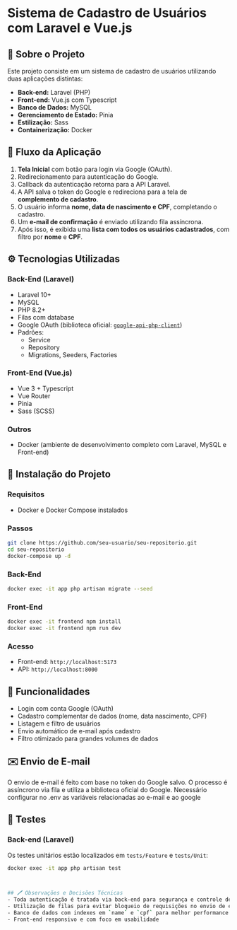 # Sistema de Cadastro de Usuários com Laravel e Vue.js

## 📄 Sobre o Projeto
Este projeto consiste em um sistema de cadastro de usuários utilizando duas aplicações distintas:
- **Back-end:** Laravel (PHP)
- **Front-end:** Vue.js com Typescript
- **Banco de Dados:** MySQL
- **Gerenciamento de Estado:** Pinia
- **Estilização:** Sass
- **Containerização:** Docker

## 🔄 Fluxo da Aplicação
1. **Tela Inicial** com botão para login via Google (OAuth).
2. Redirecionamento para autenticação do Google.
3. Callback da autenticação retorna para a API Laravel.
4. A API salva o token do Google e redireciona para a tela de **complemento de cadastro**.
5. O usuário informa **nome, data de nascimento e CPF**, completando o cadastro.
6. Um **e-mail de confirmação** é enviado utilizando fila assíncrona.
7. Após isso, é exibida uma **lista com todos os usuários cadastrados**, com filtro por **nome** e **CPF**.

## ⚙️ Tecnologias Utilizadas

### Back-End (Laravel)
- Laravel 10+
- MySQL
- PHP 8.2+
- Filas com database
- Google OAuth (biblioteca oficial: [`google-api-php-client`](https://github.com/googleapis/google-api-php-client))
- Padrões:
  - Service
  - Repository
  - Migrations, Seeders, Factories

### Front-End (Vue.js)
- Vue 3 + Typescript
- Vue Router
- Pinia
- Sass (SCSS)

### Outros
- Docker (ambiente de desenvolvimento completo com Laravel, MySQL e Front-end)

## 📁 Instalação do Projeto

### Requisitos
- Docker e Docker Compose instalados

### Passos

```bash
git clone https://github.com/seu-usuario/seu-repositorio.git
cd seu-repositorio
docker-compose up -d
```

### Back-End
```bash
docker exec -it app php artisan migrate --seed
```

### Front-End
```bash
docker exec -it frontend npm install
docker exec -it frontend npm run dev
```

### Acesso
- Front-end: `http://localhost:5173`
- API: `http://localhost:8000`

## 🚀 Funcionalidades
- Login com conta Google (OAuth)
- Cadastro complementar de dados (nome, data nascimento, CPF)
- Listagem e filtro de usuários
- Envio automático de e-mail após cadastro
- Filtro otimizado para grandes volumes de dados

## ✉️ Envio de E-mail
O envio de e-mail é feito com base no token do Google salvo. O processo é assíncrono via fila e utiliza a biblioteca oficial do Google.
Necessário configurar no .env as variáveis relacionadas ao e-mail e ao google

## 🔧 Testes

### Back-end (Laravel)
Os testes unitários estão localizados em `tests/Feature` e `tests/Unit`:
```bash
docker exec -it app php artisan test



## 🖊️ Observações e Decisões Técnicas
- Toda autenticação é tratada via back-end para segurança e controle de tokens
- Utilização de filas para evitar bloqueio de requisições no envio de e-mail
- Banco de dados com indexes em `name` e `cpf` para melhor performance nos filtros
- Front-end responsivo e com foco em usabilidade



